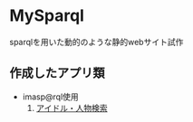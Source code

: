 # MySparql
sparqlを用いた動的のような静的webサイト試作
## 作成したアプリ類
- imasp@rql使用  
  1. [アイドル・人物検索](https://hagiayato.github.io/MySparql/imasparql/idolsearch/)
